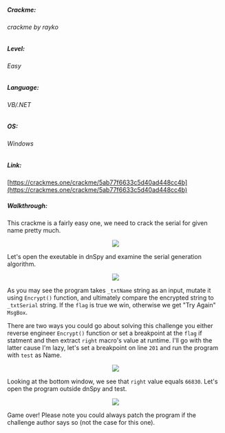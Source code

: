  ##### Crackme: 
###### crackme by rayko

##### Level:
###### Easy

##### Language:
###### VB/.NET

##### OS:
###### Windows

##### Link:
[https://crackmes.one/crackme/5ab77f6633c5d40ad448cc4b](https://crackmes.one/crackme/5ab77f6633c5d40ad448cc4b)

##### Walkthrough:
This crackme is a fairly easy one, we need to crack the serial for given name pretty much.

<p align="center">
  <img src="https://github.com/ihack4falafel/OSEE/blob/master/Crackmes/dotNet/crackme%20by%20rayko/Program.PNG">
</p>

Let's open the exeutable in dnSpy and examine the serial generation algorithm.

<p align="center">
<img src="https://github.com/ihack4falafel/OSEE/blob/master/Crackmes/dotNet/crackme%20by%20rayko/Functions.PNG">
</p>

As you may see the program takes `_txtName` string as an input, mutate it using `Encrypt()` function, and ultimately compare the encrypted string to `_txtSerial` string. If the `flag` is true we win, otherwise we get "Try Again" `MsgBox`. 

There are two ways you could go about solving this challenge you either reverse engineer `Encrypt()` function or set a breakpoint at the `flag` if statment and then extract `right` macro's value at runtime. I'll go with the latter cause I'm lazy, let's set a breakpoint on line `201` and run the program with `test` as Name.

<p align="center">
<img src="https://github.com/ihack4falafel/OSEE/blob/master/Crackmes/dotNet/crackme%20by%20rayko/Serial.PNG">
</p>

Looking at the bottom window, we see that `right` value equals `66830`. Let's open the program outside dnSpy and test.

<p align="center">
<img src="https://github.com/ihack4falafel/OSEE/blob/master/Crackmes/dotNet/crackme%20by%20rayko/Crack.PNG">
</p>

Game over! Please note you could always patch the program if the challenge author says so (not the case for this one).
